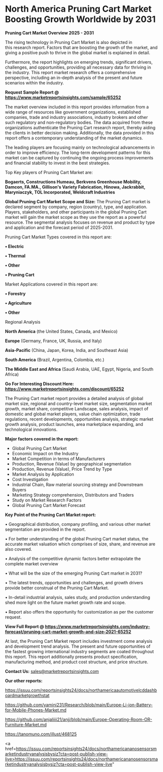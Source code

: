 # North America Pruning Cart Market Boosting Growth Worldwide by 2031

<Strong> Pruning Cart Market Overview 2025 - 2031</strong>

The rising technology in Pruning Cart Market is also depicted in this research report. Factors that are boosting the growth of the market, and giving a positive push to thrive in the global market is explained in detail.

Furthermore, the report highlights on emerging trends, significant drivers, challenges, and opportunities, providing all necessary data for thriving in the industry. This report market research offers a comprehensive perspective, including an in-depth analysis of the present and future scenarios within the industry.

<strong>Request Sample Report @ <a href=https://www.marketreportsinsights.com/sample/65252>https://www.marketreportsinsights.com/sample/65252</a></strong>

The market overview included in this report provides information from a wide range of resources like government organizations, established companies, trade and industry associations, industry brokers and other such regulatory and non-regulatory bodies. The data acquired from these organizations authenticate the Pruning Cart research report, thereby aiding the clients in better decision making. Additionally, the data provided in this report offers a contemporary understanding of the market dynamics.

The leading players are focusing mainly on technological advancements in order to improve efficiency. The long-term development patterns for this market can be captured by continuing the ongoing process improvements and financial stability to invest in the best strategies.

Top Key players of Pruning Cart Market are:

<strong>Bogaerts, Constructions Humeau, Berkvens Greenhouse Mobility, Damcon, FA.MA., Gillison&#39;s Variety Fabrication, Hinowa, Jackrabbit, Maryniaczyk, TOL Incorporated, Weldcraft Industries</strong>

<strong><b>Global Pruning Cart Market Scope and Size:</b></strong>
The Pruning Cart market is declared segment by company, region (country), type, and application. Players, stakeholders, and other participants in the global Pruning Cart market will gain the market scope as they use the report as a powerful resource. The segmental analysis focuses on revenue and product by type and application and the forecast period of 2025-2031.

Pruning Cart Market Types covered in this report are:

<strong>• Electric

• Thermal

• Other

• Pruning Cart</strong>

Market Applications covered in this report are:

<strong>• Forestry

• Agriculture

• Other</strong> 

Regional Analysis

<strong>North America</strong> (the United States, Canada, and Mexico)

<strong>Europe</strong> (Germany, France, UK, Russia, and Italy)

<strong>Asia-Pacific</strong> (China, Japan, Korea, India, and Southeast Asia)

<strong>South America</strong> (Brazil, Argentina, Colombia, etc.)

<strong>The Middle East and Africa</strong> (Saudi Arabia, UAE, Egypt, Nigeria, and South Africa)

<strong>Go For Interesting Discount Here: <a href=https://www.marketreportsinsights.com/discount/65252>https://www.marketreportsinsights.com/discount/65252</a></strong>

The Pruning Cart market report provides a detailed analysis of global market size, regional and country-level market size, segmentation market growth, market share, competitive Landscape, sales analysis, impact of domestic and global market players, value chain optimization, trade regulations, recent developments, opportunities analysis, strategic market growth analysis, product launches, area marketplace expanding, and technological innovations.

<strong><b>Major factors covered in the report:</b></strong>
<ul>
  <li>Global Pruning Cart Market </li>
  <li>Economic Impact on the Industry</li>
  <li>Market Competition in terms of Manufacturers</li>
  <li>Production, Revenue (Value) by geographical segmentation</li>
  <li>Production, Revenue (Value), Price Trend by Type</li>
  <li>Market Analysis by Application</li>
  <li>Cost Investigation</li>
  <li>Industrial Chain, Raw material sourcing strategy and Downstream Buyers</li>
  <li>Marketing Strategy comprehension, Distributors and Traders</li>
  <li>Study on Market Research Factors</li>
  <li>Global Pruning Cart Market Forecast</li>
</ul>

<strong><b>Key Point of the Pruning Cart Market report:</b></strong>

• Geographical distribution, company profiling, and various other market segmentation are provided in the report.

• For better understanding of the global Pruning Cart market status, the accurate market valuation which comprises of size, share, and revenue are also covered.

• Analysis of the competitive dynamic factors better extrapolate the complete market overview

• What will be the size of the emerging Pruning Cart market in 2031?

• The latest trends, opportunities and challenges, and growth drivers provide better construal of the Pruning Cart Market.

• In-detail industrial analysis, sales study, and production understanding shed more light on the future market growth rate and scope.

• Report also offers the opportunity for customization as per the customer request.

<strong><b>View Full Report @ <a href=https://www.marketreportsinsights.com/industry-forecast/pruning-cart-market-growth-and-size-2021-65252>https://www.marketreportsinsights.com/industry-forecast/pruning-cart-market-growth-and-size-2021-65252</a></b></strong>


At last, the Pruning Cart Market report includes investment come analysis and development trend analysis. The present and future opportunities of the fastest growing international industry segments are coated throughout this report. This report additionally presents product specification, manufacturing method, and product cost structure, and price structure.

<strong>Contact Us:</strong>
sales@marketreportsinsights.com

<strong>Our other reports:</strong>

<a href=https://issuu.com/reportsinsights24/docs/northamericaautomotivelcddashboardmarketgrowthstat>https://issuu.com/reportsinsights24/docs/northamericaautomotivelcddashboardmarketgrowthstat</a>

<a href=https://github.com/yamini231/Research/blob/main/Europe-Li-ion-Battery-for-Mobile-Phones-Market.md>https://github.com/yamini231/Research/blob/main/Europe-Li-ion-Battery-for-Mobile-Phones-Market.md</a>

<a href=https://github.com/anjaliiii21/anjj/blob/main/Europe-Operating-Room-OR-Furniture-Market.md>https://github.com/anjaliiii21/anjj/blob/main/Europe-Operating-Room-OR-Furniture-Market.md</a>

<a href=https://tanomuno.com/illust/468125>https://tanomuno.com/illust/468125</a>

<a href=https://issuu.com/reportsinsights24/docs/northamericananosensorsmarketindustryanalysisbysiz?cta=post-publish-view-live>https://issuu.com/reportsinsights24/docs/northamericananosensorsmarketindustryanalysisbysiz?cta=post-publish-view-live</a>"
